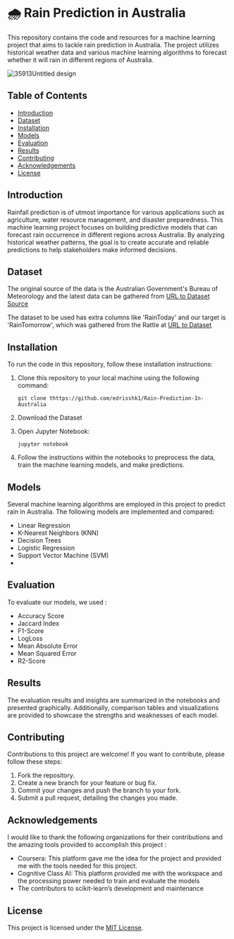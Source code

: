# 🌧️ Rain Prediction in Australia

This repository contains the code and resources for a machine learning project that aims to tackle rain prediction in Australia. The project utilizes historical weather data and various machine learning algorithms to forecast whether it will rain in different regions of Australia.

![35913Untitled design](https://github.com/edrisshk1/Rain-Prediction-In-Australia/assets/122979130/00b41e3e-dee9-4301-bc93-8e84bcbec7cc)

## Table of Contents

- [Introduction](#introduction)
- [Dataset](#dataset)
- [Installation](#installation)
- [Models](#models)
- [Evaluation](#evaluation)
- [Results](#results)
- [Contributing](#contributing)
- [Acknowledgements](#acknowledgements)
- [License](#license)

## Introduction

Rainfall prediction is of utmost importance for various applications such as agriculture, water resource management, and disaster preparedness. This machine learning project focuses on building predictive models that can forecast rain occurrence in different regions across Australia. By analyzing historical weather patterns, the goal is to create accurate and reliable predictions to help stakeholders make informed decisions.

## Dataset

The original source of the data is the Australian Government's Bureau of Meteorology and the latest data can be gathered from [URL to Dataset Source](http://www.bom.gov.au/climate/dwo/.)

The dataset to be used has extra columns like 'RainToday' and our target is 'RainTomorrow', which was gathered from the Rattle at [URL to Dataset](https://bitbucket.org/kayontoga/rattle/src/master/data/weatherAUS.RData)


## Installation

To run the code in this repository, follow these installation instructions:

1. Clone this repository to your local machine using the following command:

   ```
   git clone thttps://github.com/edrisshk1/Rain-Prediction-In-Australia
   ```
2. Download the Dataset
3. Open Jupyter Notebook:

   ```
   jupyter notebook
   ```
4. Follow the instructions within the notebooks to preprocess the data, train the machine learning models, and make predictions.

## Models

Several machine learning algorithms are employed in this project to predict rain in Australia. The following models are implemented and compared:

- Linear Regression
- K-Nearest Neighbors (KNN)
- Decision Trees
- Logistic Regression
- Support Vector Machine (SVM)
- 
## Evaluation

To evaluate our models, we used :

- Accuracy Score
- Jaccard Index
- F1-Score
- LogLoss
- Mean Absolute Error
- Mean Squared Error
- R2-Score

## Results

The evaluation results and insights are summarized in the notebooks and presented graphically. Additionally, comparison tables and visualizations are provided to showcase the strengths and weaknesses of each model.

## Contributing

Contributions to this project are welcome! If you want to contribute, please follow these steps:

1. Fork the repository.
2. Create a new branch for your feature or bug fix.
3. Commit your changes and push the branch to your fork.
4. Submit a pull request, detailing the changes you made.

## Acknowledgements

I would like to thank the following organizations for their contributions and the amazing tools provided to accomplish this project :
- Coursera: This platform gave me the idea for the project and provided me with the tools needed for this project.
- Cognitive Class AI: This platform provided me with the workspace and the processing power needed to train and evaluate the models
- The contributors to scikit-learn’s development and maintenance

## License

This project is licensed under the [MIT License](LICENSE).
